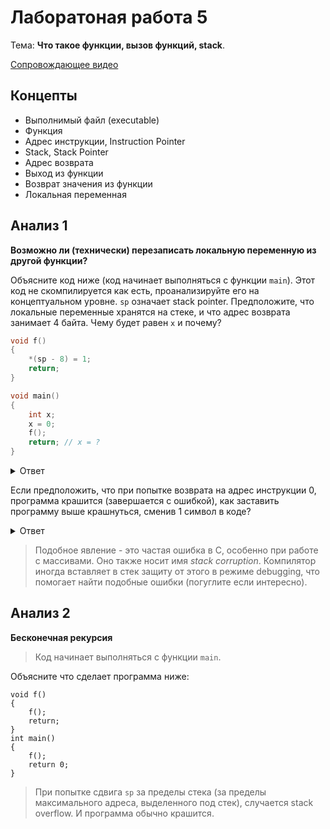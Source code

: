 # Лаборатоная работа 5

Тема: **Что такое функции, вызов функций, stack**.

[Сопровождающее видео](https://www.youtube.com/watch?v=yLDtNDtAvUE&list=PL4sUOB8DjVlWUcSaCu0xPcK7rYeRwGpl7&index=5)

## Концепты

- Выполнимый файл (executable)
- Функция
- Адрес инструкции, Instruction Pointer
- Stack, Stack Pointer
- Адрес возврата
- Выход из функции
- Возврат значения из функции
- Локальная переменная

## Анализ 1

**Возможно ли (технически) перезаписать локальную переменную из другой функции?**

Объясните код ниже (код начинает выполняться с функции `main`). 
Этот код не скомпилируется как есть, проанализируйте его на концептуальном уровне.
`sp` означает stack pointer.
Предположите, что локальные переменные хранятся на стеке, и что адрес возврата занимает 4 байта.
Чему будет равен `x` и почему?

```c
void f()
{
    *(sp - 8) = 1;
    return;
}

void main()
{
    int x;
    x = 0;
    f();
    return; // x = ?
}
```

<details>
<summary>Ответ</summary>
Стек будет выглядеть следующим образом.

1. До строки с вызовом `f();`

| sp - 4 | sp |
| -----  | -- |
| x (0)  | ?? |

2. На первой строке `f`:

| sp - 8 | sp - 4                            | sp |
| -----  | ------                            | -- |
| x (0)  | адрес возврата к `return;` из `g` | ?? |

3. На `return;` из `f`

| sp - 8 | sp - 4                            | sp |
| -----  | ------                            | -- |
| x (1)  | адрес возврата к `return;` из `g` | ?? |

4. На `return;` из `g`

| sp - 4 | sp |
| -----  | ------                            |
| x (1)  | адрес возврата к `return;` из `g` |

`sp - 8` при выполнении `f` ссылается на адрес локальной переменной `x` из `g`.
</details>

Если предположить, что при попытке возврата на адрес инструкции 0, программа крашится (завершается с ошибкой),
как заставить программу выше крашнуться, сменив 1 символ в коде?

<details>
<summary>Ответ</summary>
`sp - 8  -->  sp - 4`, что равно адресу адреса возврата.
Таким образом, сможете перезаписать адрес возврата на 0.
При попытке возврата по этому адресу, программа крашнется.
</details>


> Подобное явление - это частая ошибка в C, особенно при работе с массивами.
> Оно также носит имя *stack corruption*.
> Компилятор иногда вставляет в стек защиту от этого в режиме debugging, 
> что помогает найти подобные ошибки (погуглите если интересно).


## Анализ 2

**Бесконечная рекурсия**

> Код начинает выполняться с функции `main`.

Объясните что сделает программа ниже:

```
void f()
{
    f();
    return;
}
int main()
{
    f();
    return 0;
}
```

> При попытке сдвига `sp` за пределы стека (за пределы максимального адреса, выделенного под стек),
> случается stack overflow. И программа обычно крашится.
